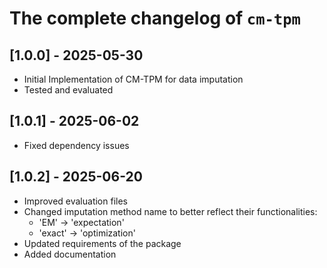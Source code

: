 # The complete changelog of `cm-tpm`

## [1.0.0] - 2025-05-30
- Initial Implementation of CM-TPM for data imputation
- Tested and evaluated

## [1.0.1] - 2025-06-02
- Fixed dependency issues

## [1.0.2] - 2025-06-20
- Improved evaluation files
- Changed imputation method name to better reflect their functionalities: 
    - 'EM' -> 'expectation'
    - 'exact' -> 'optimization'
- Updated requirements of the package
- Added documentation
